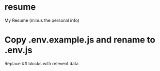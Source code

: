 # resume
My Resume (minus the personal info)

# Copy .env.example.js and rename to .env.js
Replace #<CONTENT># blocks with relevent data

